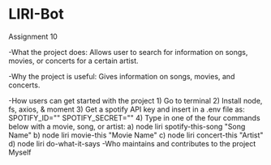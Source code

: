 # LIRI-Bot
Assignment 10

-What the project does: 
Allows user to search for information on songs, movies, or concerts for a certain artist.

-Why the project is useful:
Gives information on songs, movies, and concerts.

-How users can get started with the project
    1) Go to terminal
    2) Install node, fs, axios, & moment
    3) Get a spotify API key and insert in a .env file as:
        SPOTIFY_ID=""
        SPOTIFY_SECRET=""
    4) Type in one of the four commands below with a movie, song, or artist:
        a) node liri spotify-this-song "Song Name" 
        b) node liri movie-this  "Movie Name"
        c) node liri concert-this "Artist"
        d) node liri do-what-it-says
-Who maintains and contributes to the project
Myself

